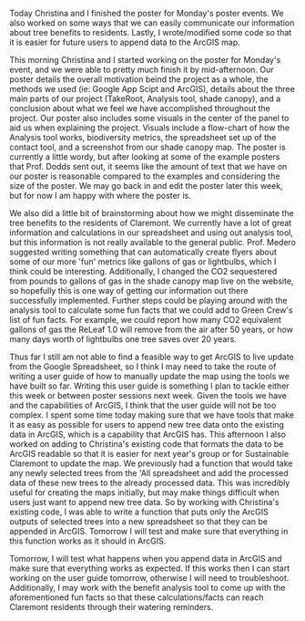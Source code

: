 Today Christina and I finished the poster for Monday's poster events. We also worked on some ways that we can easily communicate our information about tree benefits to residents. Lastly, I wrote/modified some code so that it is easier for future users to append data to the ArcGIS map.

This morning Christina and I started working on the poster for Monday's event, and we were able to pretty much finish it by mid-afternoon. Our poster details the overall motivation beind the project as a whole, the methods we used (ie: Google App Scipt and ArcGIS), details about the three main parts of our project (TakeRoot, Analysis tool, shade canopy), and a conclusion about what we feel we have accomplished throughout the project. Our poster also includes some visuals in the center of the panel to aid us when explaining the project. Visuals include a flow-chart of how the Analysis tool works, biodiversity metrics, the spreadsheet set up of the contact tool, and a screenshot from our shade canopy map.
The poster is currently a little wordy, but after looking at some of the example posters that Prof. Dodds sent out, it seems like the amount of text that we have on our poster is reasonable compared to the examples and considering the size of the poster. We may go back in and edit the poster later this week, but for now I am happy with where the poster is.

We also did a little bit of brainstorming about how we might disseminate the tree benefits to the residents of Claremont. We currently have a lot of great information and calculations in our spreadsheet and using out analysis tool, but this information is not really available to the general public. Prof. Medero suggested writing something that can automatically create flyers about some of our more 'fun' metrics like gallons of gas or lightbulbs, which I think could be interesting. Additionally, I changed the CO2 sequestered from pounds to gallons of gas in the shade canopy map live on the website, so hopefully this is one way of getting our information out there successfully implemented. Further steps could be playing around with the analysis tool to calculate some fun facts that we could add to Green Crew's list of fun facts. For example, we could report how many CO2 equivalent gallons of gas the ReLeaf 1.0 will remove from the air after 50 years, or how many days worth of lightbulbs one tree saves over 20 years.

Thus far I still am not able to find a feasible way to get ArcGIS to live update from the Google Spreadsheet, so I think I may need to take the route of writing a user guide of how to manually update the map using the tools we have built so far. Writing this user guide is something I plan to tackle either this week or between poster sessions next week. Given the tools we have and the capabilities of ArcGIS, I think that the user guide will not be too complex. I spent some time today making sure that we have tools that make it as easy as possible for users to append new tree data onto the existing data in ArcGIS, which is a capability that ArcGIS has.
This afternoon I also worked on adding to Christina's existing code that formats the data to be ArcGIS readable so that it is easier for next year's group or for Sustainable Claremont to update the map. We previously had a function that would take any newly selected trees from the 'All spreadsheet and add the processed data of these new trees to the already processed data. This was incredibly useful for creating the maps initially, but may make things difficult when users just want to append new tree data. So by working with Christina's existing code, I was able to write a function that puts only the ArcGIS outputs of selected trees into a new spreadsheet so that they can be appended in ArcGIS. Tomorrow I will test and make sure that everything in this function works as it should in ArcGIS.

Tomorrow, I will test what happens when you append data in ArcGIS and make sure that everything works as expected. If this works then I can start working on the user guide tomorrow, otherwise I will need to troubleshoot. Additionally, I may work with the benefit analysis tool to come up with the aforementioned fun facts so that these calculations/facts can reach Claremont residents through their watering reminders.
